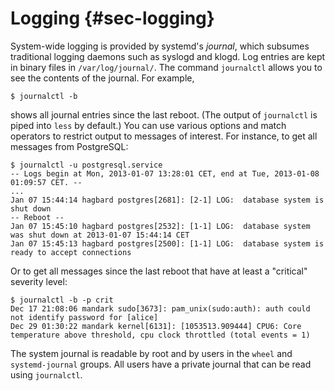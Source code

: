 # Logging {#sec-logging}

System-wide logging is provided by systemd's *journal*, which subsumes
traditional logging daemons such as syslogd and klogd. Log entries are
kept in binary files in `/var/log/journal/`. The command `journalctl`
allows you to see the contents of the journal. For example,

```ShellSession
$ journalctl -b
```

shows all journal entries since the last reboot. (The output of
`journalctl` is piped into `less` by default.) You can use various
options and match operators to restrict output to messages of interest.
For instance, to get all messages from PostgreSQL:

```ShellSession
$ journalctl -u postgresql.service
-- Logs begin at Mon, 2013-01-07 13:28:01 CET, end at Tue, 2013-01-08 01:09:57 CET. --
...
Jan 07 15:44:14 hagbard postgres[2681]: [2-1] LOG:  database system is shut down
-- Reboot --
Jan 07 15:45:10 hagbard postgres[2532]: [1-1] LOG:  database system was shut down at 2013-01-07 15:44:14 CET
Jan 07 15:45:13 hagbard postgres[2500]: [1-1] LOG:  database system is ready to accept connections
```

Or to get all messages since the last reboot that have at least a
"critical" severity level:

```ShellSession
$ journalctl -b -p crit
Dec 17 21:08:06 mandark sudo[3673]: pam_unix(sudo:auth): auth could not identify password for [alice]
Dec 29 01:30:22 mandark kernel[6131]: [1053513.909444] CPU6: Core temperature above threshold, cpu clock throttled (total events = 1)
```

The system journal is readable by root and by users in the `wheel` and
`systemd-journal` groups. All users have a private journal that can be
read using `journalctl`.

